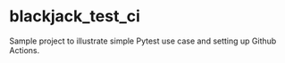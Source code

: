 # blackjack_test_ci

Sample project to illustrate simple Pytest use case and setting up Github Actions. 
